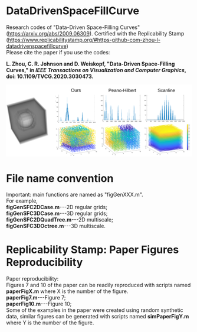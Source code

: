 # DataDrivenSpaceFillCurve
Research codes of "Data-Driven Space-Filling Curves" (https://arxiv.org/abs/2009.06309). Certified with the Replicability Stamp (https://www.replicabilitystamp.org/#https-github-com-zhou-l-datadrivenspacefillcurve) </br> 
Please cite the paper if you use the codes:</br>

**L. Zhou, C. R. Johnson and D. Weiskopf, "Data-Driven Space-Filling Curves," in _IEEE Transactions on Visualization and Computer Graphics_, doi: 10.1109/TVCG.2020.3030473.**

![Linearizations of a synthetic volume data of a sphere](/sfc_reprod_full.png "Linearizations (top) of a synthetic volume data of a sphere.")

# File name convention
Important: main functions are named as "figGenXXX.m". </br>
For example, </br>
**figGenSFC2DCase.m**---2D regular grids;</br> 
**figGenSFC3DCase.m**---3D regular grids; </br>
**figGenSFC2DQuadTree.m**---2D multiscale; </br>
**figGenSFC3DOctree.m**---3D multiscale. </br>

# Replicability Stamp: Paper Figures Reproducibility
Paper reproducibility: </br>
Figures 7 and 10 of the paper can be readily reproduced with scripts named **paperFigX.m** where X is the number of the figure. </br>
**paperFig7.m**---Figure 7;</br>
**paperFig10.m**---Figure 10;</br>
Some of the examples in the paper were created using random synthetic data, similar figures can be generated with scripts named **simPaperFigY.m** where Y is the number of the figure. </br>


